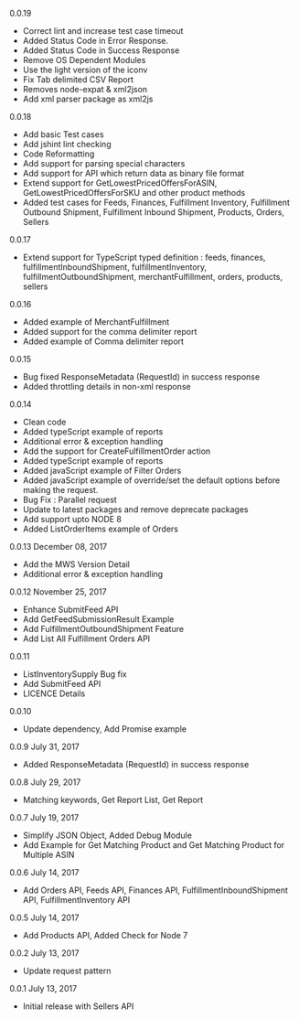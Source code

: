 0.0.19
  - Correct lint and increase test case timeout
  - Added Status Code in Error Response.
  - Added Status Code in Success Response
  - Remove OS Dependent Modules
  - Use the light version of the iconv
  - Fix Tab delimited CSV Report
  - Removes node-expat & xml2json
  - Add xml parser package as xml2js

0.0.18
  - Add basic Test cases
  - Add jshint lint checking
  - Code Reformatting
  - Add support for parsing special characters
  - Add support for API which return data as binary file format
  - Extend support for GetLowestPricedOffersForASIN, GetLowestPricedOffersForSKU and other product methods
  - Added test cases for Feeds, Finances, Fulfillment Inventory, Fulfillment Outbound Shipment, Fulfillment Inbound Shipment, Products, Orders, Sellers

0.0.17
  - Extend support for TypeScript typed definition : feeds, finances, fulfillmentInboundShipment, fulfillmentInventory, fulfillmentOutboundShipment, merchantFulfillment, orders, products, sellers

0.0.16
  - Added example of MerchantFulfillment
  - Added support for the comma delimiter report
  - Added example of Comma delimiter report

0.0.15
  - Bug fixed ResponseMetadata (RequestId) in success response
  - Added throttling details in non-xml response 
  
0.0.14
  - Clean code
  - Added typeScript example of reports
  - Additional error & exception handling
  - Add the support for CreateFulfillmentOrder action
  - Added typeScript example of reports
  - Added javaScript example of Filter Orders
  - Added javaScript example of override/set the default options before making the request.
  - Bug Fix : Parallel request
  - Update to latest packages and remove deprecate packages
  - Add support upto NODE 8
  - Added ListOrderItems example of Orders

0.0.13 December 08, 2017
  - Add the MWS Version Detail
  - Additional error & exception handling

0.0.12 November 25, 2017
  - Enhance SubmitFeed API
  - Add GetFeedSubmissionResult Example
  - Add FulfillmentOutboundShipment Feature
  - Add List All Fulfillment Orders API

0.0.11
  - ListInventorySupply Bug fix
  - Add SubmitFeed API
  - LICENCE Details

0.0.10
  - Update dependency, Add Promise example

0.0.9 July 31, 2017
  - Added ResponseMetadata (RequestId) in success response
  
0.0.8 July 29, 2017
  - Matching keywords, Get Report List, Get Report
  
0.0.7 July 19, 2017
  - Simplify JSON Object, Added Debug Module
  - Add Example for Get Matching Product and Get Matching Product for Multiple ASIN
  
0.0.6 July 14, 2017
  - Add Orders API, Feeds API, Finances API, FulfillmentInboundShipment API, FulfillmentInventory API
  
0.0.5 July 14, 2017
  - Add Products API, Added Check for Node 7

0.0.2 July 13, 2017
  - Update request pattern

0.0.1 July 13, 2017
  - Initial release with Sellers API